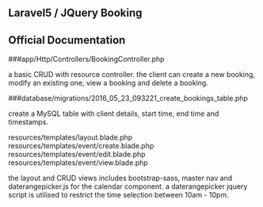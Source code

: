 ## Laravel5 / JQuery Booking

## Official Documentation

###app/Http/Controllers/BookingController.php

a basic CRUD with resource controller. the client can create a new booking, modify an existing one, view a booking and delete a booking.

###database/migrations/2016_05_23_093221_create_bookings_table.php

create a MySQL table with client details, start time, end time and timestamps.

resources/templates/layout.blade.php
resources/templates/event/create.blade.php
resources/templates/event/edit.blade.php
resources/templates/event/view.blade.php

the layout and CRUD views includes bootstrap-sass, master nav and daterangepicker.js for the calendar component. a daterangepicker jquery script is utilised to restrict the time selection between 10am - 10pm.
